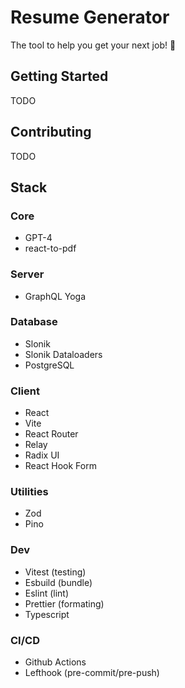 # Resume Generator

The tool to help you get your next job! 🚀

## Getting Started

TODO

## Contributing

TODO

## Stack

### Core

- GPT-4
- react-to-pdf

### Server

- GraphQL Yoga

### Database

- Slonik
- Slonik Dataloaders
- PostgreSQL

### Client

- React
- Vite
- React Router
- Relay
- Radix UI
- React Hook Form

### Utilities

- Zod
- Pino

### Dev

- Vitest (testing)
- Esbuild (bundle)
- Eslint (lint)
- Prettier (formating)
- Typescript

### CI/CD

- Github Actions
- Lefthook (pre-commit/pre-push)
